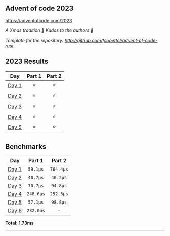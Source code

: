 ## Advent of code 2023

https://adventofcode.com/2023

_A Xmas tradition 🎅 Kudos to the authors 🎉_


_Template for the repository: http://github.com/fspoettel/advent-of-code-rust_


<!--- advent_readme_stars table --->
## 2023 Results

| Day | Part 1 | Part 2 |
| :---: | :---: | :---: |
| [Day 1](https://adventofcode.com/2023/day/1) | ⭐ | ⭐ |
| [Day 2](https://adventofcode.com/2023/day/2) | ⭐ | ⭐ |
| [Day 3](https://adventofcode.com/2023/day/3) | ⭐ | ⭐ |
| [Day 4](https://adventofcode.com/2023/day/4) | ⭐ | ⭐ |
| [Day 5](https://adventofcode.com/2023/day/5) | ⭐ | ⭐ |
<!--- advent_readme_stars table --->

<!--- benchmarking table --->
## Benchmarks

| Day | Part 1 | Part 2 |
| :---: | :---: | :---:  |
| [Day 1](./src/bin/01.rs) | `59.1µs` | `764.4µs` |
| [Day 2](./src/bin/02.rs) | `40.7µs` | `40.2µs` |
| [Day 3](./src/bin/03.rs) | `70.7µs` | `94.8µs` |
| [Day 4](./src/bin/04.rs) | `248.6µs` | `252.5µs` |
| [Day 5](./src/bin/05.rs) | `57.1µs` | `98.8µs` |
| [Day 6](./src/bin/06.rs) | `232.0ns` | `-` |

**Total: 1.73ms**
<!--- benchmarking table --->

---
